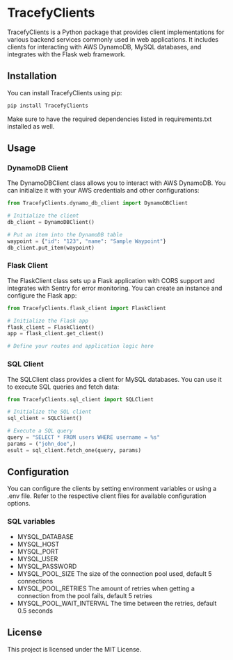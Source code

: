 # TracefyClients

TracefyClients is a Python package that provides client implementations for various backend services commonly used in
web applications. It includes clients for interacting with AWS DynamoDB, MySQL databases, and integrates with the Flask
web framework.

## Installation

You can install TracefyClients using pip:

```bash
pip install TracefyClients
``` 

Make sure to have the required dependencies listed in requirements.txt installed as well.

## Usage

### DynamoDB Client

The DynamoDBClient class allows you to interact with AWS DynamoDB. You can initialize it with your AWS credentials and
other configurations:

```python
from TracefyClients.dynamo_db_client import DynamoDBClient

# Initialize the client
db_client = DynamoDBClient()

# Put an item into the DynamoDB table
waypoint = {"id": "123", "name": "Sample Waypoint"}
db_client.put_item(waypoint)
```

### Flask Client

The FlaskClient class sets up a Flask application with CORS support and integrates with Sentry for error monitoring. You
can create an instance and configure the Flask app:

```python
from TracefyClients.flask_client import FlaskClient

# Initialize the Flask app
flask_client = FlaskClient()
app = flask_client.get_client()

# Define your routes and application logic here
```

### SQL Client

The SQLClient class provides a client for MySQL databases. You can use it to execute SQL queries and fetch data:

```python
from TracefyClients.sql_client import SQLClient

# Initialize the SQL client
sql_client = SQLClient()

# Execute a SQL query
query = "SELECT * FROM users WHERE username = %s"
params = ("john_doe",)
esult = sql_client.fetch_one(query, params)
```

## Configuration

You can configure the clients by setting environment variables or using a .env file. Refer to the respective client
files for available configuration options.

### SQL variables
* MYSQL_DATABASE
* MYSQL_HOST
* MYSQL_PORT
* MYSQL_USER
* MYSQL_PASSWORD
* MYSQL_POOL_SIZE           The size of the connection pool used, default 5 connections
* MYSQL_POOL_RETRIES        The amount of retries when getting a connection from the pool fails, default 5 retries
* MYSQL_POOL_WAIT_INTERVAL  The time between the retries, default 0.5 seconds

## License

This project is licensed under the MIT License.
